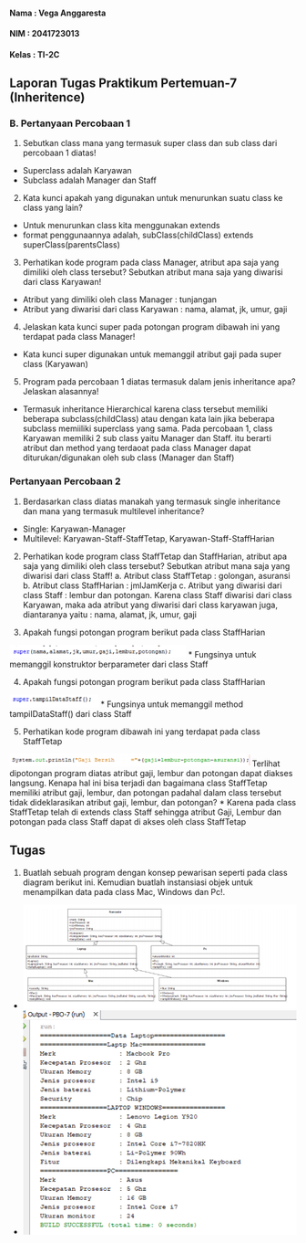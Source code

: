
#### Nama	: Vega Anggaresta
#### NIM    : 2041723013
#### Kelas	: TI-2C

## Laporan Tugas Praktikum Pertemuan-7 (Inheritence)

### B. Pertanyaan  Percobaan 1
1. Sebutkan class mana yang termasuk super class dan sub class dari percobaan 1 diatas!
* Superclass adalah Karyawan
* Subclass adalah Manager dan Staff

2. Kata kunci apakah yang digunakan untuk menurunkan suatu class ke class yang lain?
* Untuk menurunkan class kita menggunakan extends
* format penggunaannya adalah, subClass(childClass) extends superClass(parentsClass)

3. Perhatikan kode program pada class Manager, atribut apa saja yang dimiliki oleh class
tersebut? Sebutkan atribut mana saja yang diwarisi dari class Karyawan!
* Atribut yang dimiliki oleh class Manager : tunjangan
* Atribut yang diwarisi dari class Karyawan : nama, alamat, jk, umur, gaji

4. Jelaskan kata kunci super pada potongan program dibawah ini yang terdapat pada class
Manager!
* Kata kunci super digunakan untuk memanggil atribut gaji pada super class (Karyawan)

5. Program pada percobaan 1 diatas termasuk dalam jenis inheritance apa? Jelaskan
alasannya!
* Termasuk inheritance Hierarchical karena class tersebut memiliki beberapa subclass(childClass) atau dengan kata lain jika beberapa subclass memiiliki superclass yang sama. Pada percobaan 1, class Karyawan memiliki 2 sub class yaitu Manager dan Staff. itu berarti atribut dan method yang terdaoat pada class Manager dapat diturukan/digunakan oleh sub class (Manager dan Staff)

### Pertanyaan Percobaan 2

1. Berdasarkan class diatas manakah yang termasuk single inheritance
dan mana yang termasuk multilevel inheritance?
* Single: Karyawan-Manager
* Multilevel: Karyawan-Staff-StaffTetap, Karyawan-Staff-StaffHarian

2. Perhatikan kode program class StaffTetap dan StaffHarian, atribut apa saja yang
dimiliki oleh class tersebut? Sebutkan atribut mana saja yang diwarisi dari class
Staff!
a. Atribut class StaffTetap : golongan, asuransi
b. Atribut class StaffHarian : jmlJamKerja
c. Atribut yang diwarisi dari class Staff : lembur dan potongan. Karena class Staff diwarisi dari class Karyawan, maka ada atribut yang diwarisi dari class karyawan juga, diantaranya yaitu : nama, alamat, jk, umur, gaji

3. Apakah fungsi potongan program berikut pada class StaffHarian
<img src="img/percobaan2-no3.png">
* Fungsinya untuk memanggil konstruktor berparameter dari class Staff

4. Apakah fungsi potongan program berikut pada class StaffHarian
<img src="img/percobaan2-no4.png">
* Fungsinya untuk memanggil method tampilDataStaff() dari class Staff

5. Perhatikan kode program dibawah ini yang terdapat pada class StaffTetap
<img src="img/percobaan2-no5.png">
Terlihat dipotongan program diatas atribut gaji, lembur dan potongan dapat diakses
langsung. Kenapa hal ini bisa terjadi dan bagaimana class StaffTetap memiliki atribut gaji,
lembur, dan potongan padahal dalam class tersebut tidak dideklarasikan atribut gaji, lembur,
dan potongan?
* Karena pada class StaffTetap telah di extends class Staff sehingga atribut Gaji, Lembur dan potongan pada class Staff dapat di akses oleh class StaffTetap

## Tugas
1. Buatlah sebuah program dengan konsep pewarisan seperti pada class diagram berikut ini.
Kemudian buatlah instansiasi objek untuk menampilkan data pada class Mac, Windows dan
Pc!.
* <img src="img/soal Tugas.png">
* <img src="img/tugas.png">